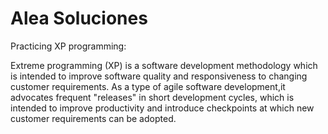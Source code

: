 # Alea Soluciones

Practicing XP programming:

Extreme programming (XP) is a software development methodology which is intended to improve software quality and responsiveness
to changing customer requirements. As a type of agile software development,it advocates frequent "releases" in short development
cycles, which is intended to improve productivity and introduce checkpoints at which new customer requirements can be adopted.

